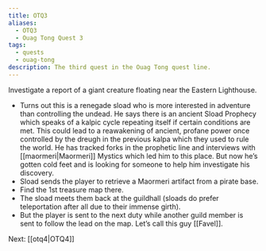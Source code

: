 ```yaml
---
title: OTQ3
aliases:
  - OTQ3
  - Ouag Tong Quest 3
tags:
  - quests
  - ouag-tong
description: The third quest in the Ouag Tong quest line.
---
```

Investigate a report of a giant creature floating near the Eastern Lighthouse.

- Turns out this is a renegade sload who is more interested in adventure than controlling the undead. He says there is an ancient Sload Prophecy which speaks of a kalpic cycle repeating itself if certain conditions are met. This could lead to a reawakening of ancient, profane power once controlled by the dreugh in the previous kalpa which they used to rule the world. He has tracked forks in the prophetic line and interviews with [[maormeri|Maormeri]] Mystics which led him to this place. But now he’s gotten cold feet and is looking for someone to help him investigate his discovery.
- Sload sends the player to retrieve a Maormeri artifact from a pirate base.
- Find the 1st treasure map there.
- The sload meets them back at the guildhall (sloads do prefer teleportation after all due to their immense girth).
- But the player is sent to the next duty while another guild member is sent to follow the lead on the map. Let’s call this guy [[Favel]].

Next: [[otq4|OTQ4]]